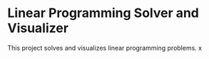 # Linear Programming Solver and Visualizer

This project solves and visualizes linear programming problems.
x